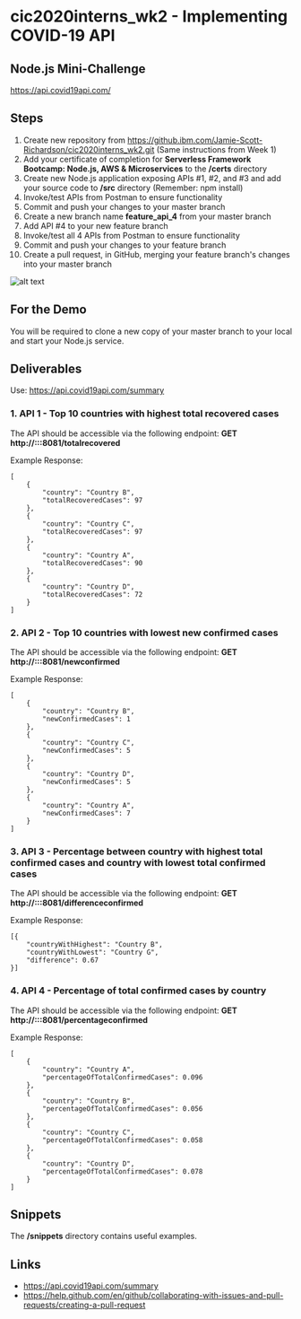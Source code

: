 # cic2020interns_wk2 - Implementing COVID-19 API
## Node.js Mini-Challenge
https://api.covid19api.com/

## Steps
1. Create new repository from https://github.ibm.com/Jamie-Scott-Richardson/cic2020interns_wk2.git (Same instructions from Week 1)
2. Add your certificate of completion for **Serverless Framework Bootcamp: Node.js, AWS & Microservices** to the **/certs** directory
3. Create new Node.js application exposing APIs #1, #2, and #3 and add your source code to **/src** directory (Remember: npm install)
4. Invoke/test APIs from Postman to ensure functionality
5. Commit and push your changes to your master branch
6. Create a new branch name **feature_api_4** from your master branch
7. Add API #4 to your new feature branch
8. Invoke/test all 4 APIs from Postman to ensure functionality
9. Commit and push your changes to your feature branch
10. Create a pull request, in GitHub, merging your feature branch's changes into your master branch

![alt text](https://media.github.ibm.com/user/203313/files/fcbbc300-b5f5-11ea-9d3e-f5aa66402e51)

## For the Demo
You will be required to clone a new copy of your master branch to your local and start your Node.js service.

## Deliverables
Use: https://api.covid19api.com/summary

### 1. API 1 - Top 10 countries with highest total recovered cases
The API should be accessible via the following endpoint: **GET http://:::8081/totalrecovered**

Example Response:
```
[
    {
		"country": "Country B",
		"totalRecoveredCases": 97
	},
	{
		"country": "Country C",
		"totalRecoveredCases": 97
	},
	{
		"country": "Country A",
		"totalRecoveredCases": 90
	},
	{
		"country": "Country D",
		"totalRecoveredCases": 72
	}
]
```

### 2. API 2 - Top 10 countries with lowest new confirmed cases
The API should be accessible via the following endpoint: **GET http://:::8081/newconfirmed**

Example Response:
```
[
    {
		"country": "Country B",
		"newConfirmedCases": 1
	},
	{
		"country": "Country C",
		"newConfirmedCases": 5
	},
	{
		"country": "Country D",
		"newConfirmedCases": 5
	},
	{
		"country": "Country A",
		"newConfirmedCases": 7
	}
]
```

### 3. API 3 - Percentage between country with highest total confirmed cases and country with lowest total confirmed cases
The API should be accessible via the following endpoint: **GET http://:::8081/differenceconfirmed**

Example Response:
```
[{
	"countryWithHighest": "Country B",
	"countryWithLowest": "Country G",
	"difference": 0.67
}]
```

### 4. API 4 - Percentage of total confirmed cases by country
The API should be accessible via the following endpoint: **GET http://:::8081/percentageconfirmed**

Example Response:
```
[
    {
		"country": "Country A",
		"percentageOfTotalConfirmedCases": 0.096
	},
	{
		"country": "Country B",
		"percentageOfTotalConfirmedCases": 0.056
	},
	{
		"country": "Country C",
		"percentageOfTotalConfirmedCases": 0.058
	},
	{
		"country": "Country D",
		"percentageOfTotalConfirmedCases": 0.078
	}
]
```

## Snippets
The **/snippets** directory contains useful examples.

## Links
- https://api.covid19api.com/summary
- https://help.github.com/en/github/collaborating-with-issues-and-pull-requests/creating-a-pull-request
